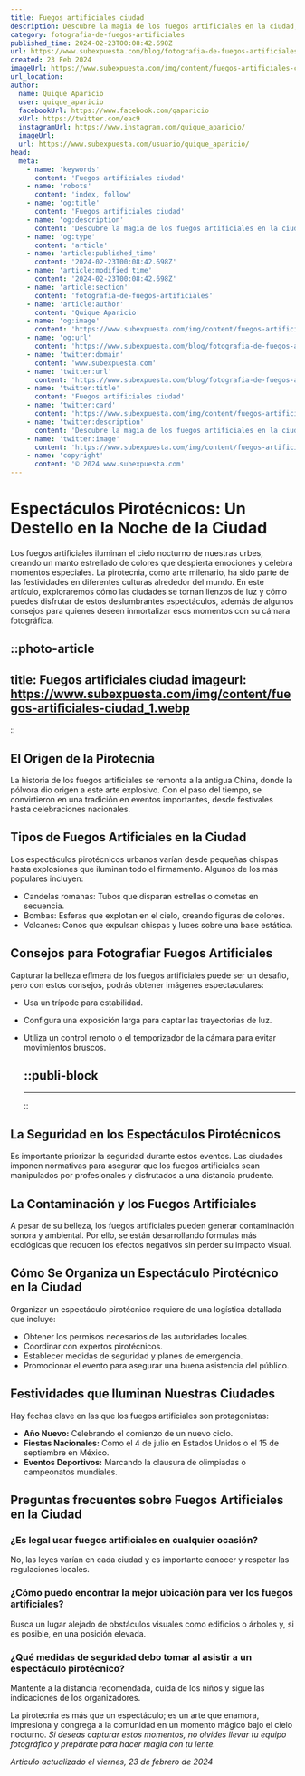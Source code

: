 ```yaml
---
title: Fuegos artificiales ciudad
description: Descubre la magia de los fuegos artificiales en la ciudad, un espectáculo de luces y colores que ilumina el cielo nocturno.
category: fotografia-de-fuegos-artificiales
published_time: 2024-02-23T00:08:42.698Z
url: https://www.subexpuesta.com/blog/fotografia-de-fuegos-artificiales/fuegos-artificiales-ciudad
created: 23 Feb 2024
imageUrl: https://www.subexpuesta.com/img/content/fuegos-artificiales-ciudad_1.webp
url_location:
author:
  name: Quique Aparicio
  user: quique_aparicio
  facebookUrl: https://www.facebook.com/qaparicio
  xUrl: https://twitter.com/eac9
  instagramUrl: https://www.instagram.com/quique_aparicio/
  imageUrl: 
  url: https://www.subexpuesta.com/usuario/quique_aparicio/
head:
  meta:
    - name: 'keywords'
      content: 'Fuegos artificiales ciudad'
    - name: 'robots'
      content: 'index, follow'
    - name: 'og:title'
      content: 'Fuegos artificiales ciudad'
    - name: 'og:description'
      content: 'Descubre la magia de los fuegos artificiales en la ciudad, un espectáculo de luces y colores que ilumina el cielo nocturno.'
    - name: 'og:type'
      content: 'article'
    - name: 'article:published_time'
      content: '2024-02-23T00:08:42.698Z'
    - name: 'article:modified_time'
      content: '2024-02-23T00:08:42.698Z'
    - name: 'article:section'
      content: 'fotografia-de-fuegos-artificiales'
    - name: 'article:author'
      content: 'Quique Aparicio'
    - name: 'og:image'
      content: 'https://www.subexpuesta.com/img/content/fuegos-artificiales-ciudad_1.webp'
    - name: 'og:url'
      content: 'https://www.subexpuesta.com/blog/fotografia-de-fuegos-artificiales/fuegos-artificiales-ciudad'
    - name: 'twitter:domain'
      content: 'www.subexpuesta.com'
    - name: 'twitter:url'
      content: 'https://www.subexpuesta.com/blog/fotografia-de-fuegos-artificiales/fuegos-artificiales-ciudad'
    - name: 'twitter:title'
      content: 'Fuegos artificiales ciudad'
    - name: 'twitter:card'
      content: 'https://www.subexpuesta.com/img/content/fuegos-artificiales-ciudad_1.webp'
    - name: 'twitter:description'
      content: 'Descubre la magia de los fuegos artificiales en la ciudad, un espectáculo de luces y colores que ilumina el cielo nocturno.'
    - name: 'twitter:image'
      content: 'https://www.subexpuesta.com/img/content/fuegos-artificiales-ciudad_1.webp'
    - name: 'copyright'
      content: '© 2024 www.subexpuesta.com'
---
```

# Espectáculos Pirotécnicos: Un Destello en la Noche de la Ciudad

Los fuegos artificiales iluminan el cielo nocturno de nuestras urbes, creando un manto estrellado de colores que despierta emociones y celebra momentos especiales. La pirotecnia, como arte milenario, ha sido parte de las festividades en diferentes culturas alrededor del mundo. En este artículo, exploraremos cómo las ciudades se tornan lienzos de luz y cómo puedes disfrutar de estos deslumbrantes espectáculos, además de algunos consejos para quienes deseen inmortalizar esos momentos con su cámara fotográfica.


::photo-article
---
title: Fuegos artificiales ciudad
imageurl: https://www.subexpuesta.com/img/content/fuegos-artificiales-ciudad_1.webp
---
::


## El Origen de la Pirotecnia

La historia de los fuegos artificiales se remonta a la antigua China, donde la pólvora dio origen a este arte explosivo. Con el paso del tiempo, se convirtieron en una tradición en eventos importantes, desde festivales hasta celebraciones nacionales.

## Tipos de Fuegos Artificiales en la Ciudad

Los espectáculos pirotécnicos urbanos varían desde pequeñas chispas hasta explosiones que iluminan todo el firmamento. Algunos de los más populares incluyen:

- Candelas romanas: Tubos que disparan estrellas o cometas en secuencia.
- Bombas: Esferas que explotan en el cielo, creando figuras de colores.
- Volcanes: Conos que expulsan chispas y luces sobre una base estática.

## Consejos para Fotografiar Fuegos Artificiales

Capturar la belleza efímera de los fuegos artificiales puede ser un desafío, pero con estos consejos, podrás obtener imágenes espectaculares:

- Usa un trípode para estabilidad.
- Configura una exposición larga para captar las trayectorias de luz.
- Utiliza un control remoto o el temporizador de la cámara para evitar movimientos bruscos.


  ::publi-block
  ---
  ---
  ::
  
  
## La Seguridad en los Espectáculos Pirotécnicos

Es importante priorizar la seguridad durante estos eventos. Las ciudades imponen normativas para asegurar que los fuegos artificiales sean manipulados por profesionales y disfrutados a una distancia prudente.

## La Contaminación y los Fuegos Artificiales

A pesar de su belleza, los fuegos artificiales pueden generar contaminación sonora y ambiental. Por ello, se están desarrollando formulas más ecológicas que reducen los efectos negativos sin perder su impacto visual.

## Cómo Se Organiza un Espectáculo Pirotécnico en la Ciudad

Organizar un espectáculo pirotécnico requiere de una logística detallada que incluye:

- Obtener los permisos necesarios de las autoridades locales.
- Coordinar con expertos pirotécnicos.
- Establecer medidas de seguridad y planes de emergencia.
- Promocionar el evento para asegurar una buena asistencia del público.

## **Festividades que Iluminan Nuestras Ciudades**

Hay fechas clave en las que los fuegos artificiales son protagonistas:

- **Año Nuevo:** Celebrando el comienzo de un nuevo ciclo.
- **Fiestas Nacionales:** Como el 4 de julio en Estados Unidos o el 15 de septiembre en México.
- **Eventos Deportivos:** Marcando la clausura de olimpiadas o campeonatos mundiales.

## Preguntas frecuentes sobre Fuegos Artificiales en la Ciudad

### ¿Es legal usar fuegos artificiales en cualquier ocasión?
No, las leyes varían en cada ciudad y es importante conocer y respetar las regulaciones locales.

### ¿Cómo puedo encontrar la mejor ubicación para ver los fuegos artificiales?
Busca un lugar alejado de obstáculos visuales como edificios o árboles y, si es posible, en una posición elevada.

### ¿Qué medidas de seguridad debo tomar al asistir a un espectáculo pirotécnico?
Mantente a la distancia recomendada, cuida de los niños y sigue las indicaciones de los organizadores.

La pirotecnia es más que un espectáculo; es un arte que enamora, impresiona y congrega a la comunidad en un momento mágico bajo el cielo nocturno. *Si deseas capturar estos momentos, no olvides llevar tu equipo fotográfico y prepárate para hacer magia con tu lente.*

_Artículo actualizado el viernes, 23 de febrero de 2024_